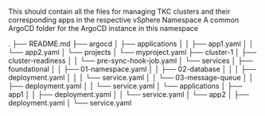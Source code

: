 This should contain all the files for managing TKC clusters and their corresponding apps in the respective vSphere Namespace
A common ArgoCD folder for the ArgoCD instance in this namespace


.
├── README.md
├── argocd
│   ├── applications
│   │   ├── app1.yaml
│   │   └── app2.yaml
│   └── projects
│       └── myproject.yaml
├── cluster-1
│   ├── cluster-readiness
│   │   └── pre-sync-hook-job.yaml
│   └── services
│       ├── foundational
│       │   ├── 01-namespace.yaml
│       │   ├── 02-database
│       │   │   ├── deployment.yaml
│       │   │   └── service.yaml
│       │   └── 03-message-queue
│       │       ├── deployment.yaml
│       │       └── service.yaml
│       └── applications
│           ├── app1
│           │   ├── deployment.yaml
│           │   └── service.yaml
│           └── app2
│               ├── deployment.yaml
│               └── service.yaml

